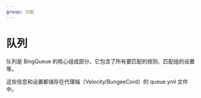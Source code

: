 ```yaml
---
group: 功能
---
```


# 队列

队列是 BingQueue 的核心组成部分，它包含了所有要匹配的规则、匹配组的设置等。

这些信息和设置都储存在代理端（Velocity/BungeeCord）的 queue.yml 文件中。
